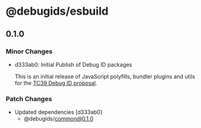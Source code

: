 # @debugids/esbuild

## 0.1.0

### Minor Changes

- d333ab0: Initial Publish of Debug ID packages

  This is an initial release of JavaScript polyfills, bundler plugins and utils
  for the [TC39 Debug ID
  proposal](https://github.com/tc39/source-map/blob/main/proposals/debug-id.md).

### Patch Changes

- Updated dependencies [d333ab0]
  - @debugids/common@0.1.0
